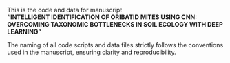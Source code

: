 This is the code and data for manuscript  
**“INTELLIGENT IDENTIFICATION OF ORIBATID MITES USING CNN: OVERCOMING TAXONOMIC BOTTLENECKS IN SOIL ECOLOGY WITH DEEP LEARNING”**

The naming of all code scripts and data files strictly follows the conventions used in the manuscript, ensuring clarity and reproducibility.

